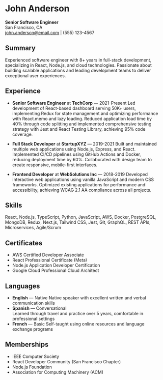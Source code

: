 # John Anderson

**Senior Software Engineer**  
San Francisco, CA  
john.anderson@email.com | (555) 123-4567

## Summary

Experienced software engineer with 8+ years in full-stack development, specializing in React, Node.js, and cloud technologies. Passionate about building scalable applications and leading development teams to deliver exceptional user experiences.

## Experience

- **Senior Software Engineer** at **TechCorp** — 2021-Present
  Led development of React-based dashboard serving 50K+ users, implementing Redux for state management and optimizing performance with React.memo and lazy loading. Reduced application load time by 40% through code splitting and implemented comprehensive testing strategy with Jest and React Testing Library, achieving 95% code coverage.

- **Full Stack Developer** at **StartupXYZ** — 2019-2021
  Built and maintained multiple web applications using Node.js, Express, and React. Implemented CI/CD pipelines using GitHub Actions and Docker, reducing deployment time by 60%. Collaborated with design team to create responsive, mobile-first interfaces.

- **Frontend Developer** at **WebSolutions Inc** — 2018-2019
  Developed interactive web applications using vanilla JavaScript and modern CSS frameworks. Optimized existing applications for performance and accessibility, achieving WCAG 2.1 AA compliance across all projects.

## Skills

React, Node.js, TypeScript, Python, JavaScript, AWS, Docker, PostgreSQL, MongoDB, Redux, Next.js, Tailwind CSS, Jest, Git, GraphQL, REST APIs, Microservices, Agile/Scrum

## Certificates

- AWS Certified Developer Associate
- React Professional Certificate (Meta)
- Node.js Application Developer Certification
- Google Cloud Professional Cloud Architect

## Languages

- **English** — Native
  Native speaker with excellent written and verbal communication skills
- **Spanish** — Conversational  
  Learned through travel and practice over 5 years, comfortable in professional settings
- **French** — Basic
  Self-taught using online resources and language exchange programs

## Memberships

- IEEE Computer Society
- React Developer Community (San Francisco Chapter)
- Node.js Foundation
- Association for Computing Machinery (ACM)
